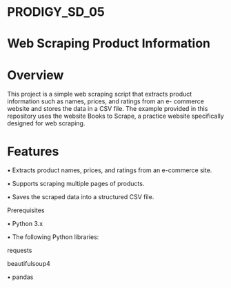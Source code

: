 # PRODIGY_SD_05
# Web Scraping Product Information

# Overview

This project is a simple web scraping script that extracts product information such as names, prices, and ratings from an e- commerce website and stores the data in a CSV file. The example provided in this repository uses the website Books to Scrape, a practice website specifically designed for web scraping.

# Features

• Extracts product names, prices, and ratings from an e-commerce site.

• Supports scraping multiple pages of products.

• Saves the scraped data into a structured CSV file.

Prerequisites

• Python 3.x

• The following Python libraries:

requests

beautifulsoup4

• pandas
